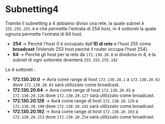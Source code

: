 # Subnetting4

Tramite il subnetting a 4 abbiamo diviso una rete, la quale subnet è `255.255.255.0` e che permette l'entrata di 254 host, in 4 sottoreti la quale ognuna permette l'entrata di 64 host.
+ **254** $\rightarrow$ Perchè l'host 0 è occupato dall'**ID di rete** e l'host 255 come **broadcast** (Volendo 253 host perchè il router occupa l'host 254).
+ **64** $\rightarrow$ Perchè gli host per la rete da `172.130.20.0` si dividono in 4, e la subnet di ogni sottorete diventerà `255.255.255.192`

Le 4 sottoreti :
+ **172.130.20.0** $\rightarrow$ Avrà come range di host `172.130.20.1` a `172.130.20.62` dove `172.130.20.63` sarà utilizzato come broadcast.
+ **172.130.20.64** $\rightarrow$ Avrà come range di host `172.130.20.65` a `172.130.20.126` dove `172.130.20.127` sarà utilizzato come broadcast.
+ **172.130.20.128** $\rightarrow$ Avrà come range di host `172.130.20.129` a `172.130.20.190` dove `172.130.20.191` sarà utilizzato come broadcast.
+ **172.130.20.192** $\rightarrow$ Avrà come range di host `172.130.20.193` a `172.130.20.253` dove `172.130.20.254` sarà utilizzato come broadcast.
